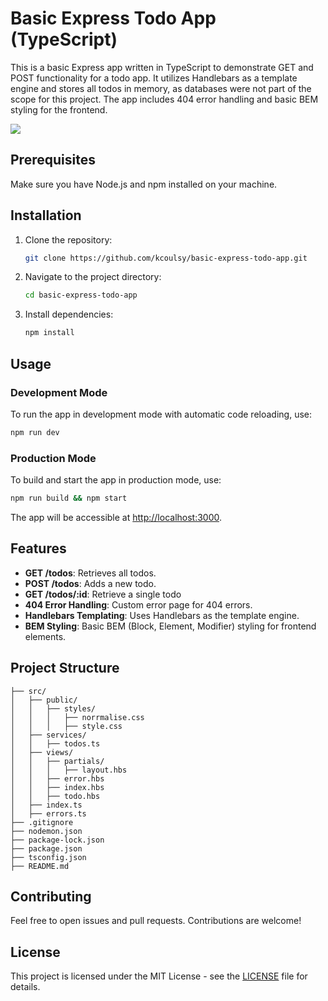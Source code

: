 # Basic Express Todo App (TypeScript)

This is a basic Express app written in TypeScript to demonstrate GET and POST functionality for a todo app. It utilizes Handlebars as a template engine and stores all todos in memory, as databases were not part of the scope for this project. The app includes 404 error handling and basic BEM styling for the frontend.


![](https://media1.giphy.com/media/v1.Y2lkPTc5MGI3NjExNmZocWN2NXdpMHVyamFmZ2plZmdnYjZkMGFoMW9qeXl2ZDYwdmg3MCZlcD12MV9pbnRlcm5hbF9naWZfYnlfaWQmY3Q9Zw/kNV6oRSnLJWnKXqswd/giphy.gif)

## Prerequisites

Make sure you have Node.js and npm installed on your machine.

## Installation

1. Clone the repository:

    ```bash
    git clone https://github.com/kcoulsy/basic-express-todo-app.git
    ```

2. Navigate to the project directory:

    ```bash
    cd basic-express-todo-app
    ```

3. Install dependencies:

    ```bash
    npm install
    ```

## Usage

### Development Mode

To run the app in development mode with automatic code reloading, use:

```bash
npm run dev
```

### Production Mode

To build and start the app in production mode, use:

```bash
npm run build && npm start
```

The app will be accessible at [http://localhost:3000](http://localhost:3000).

## Features

- **GET /todos**: Retrieves all todos.
- **POST /todos**: Adds a new todo.
- **GET /todos/:id**: Retrieve a single todo
- **404 Error Handling**: Custom error page for 404 errors.
- **Handlebars Templating**: Uses Handlebars as the template engine.
- **BEM Styling**: Basic BEM (Block, Element, Modifier) styling for frontend elements.

## Project Structure

```
├── src/
│   ├── public/
│   │   ├── styles/
│   │   │   ├── norrmalise.css
│   │   │   ├── style.css
│   ├── services/
│   │   ├── todos.ts
│   ├── views/
│   │   ├── partials/
│   │   │   ├── layout.hbs
│   │   ├── error.hbs
│   │   ├── index.hbs
│   │   ├── todo.hbs
│   ├── index.ts
│   ├── errors.ts
├── .gitignore
├── nodemon.json
├── package-lock.json
├── package.json
├── tsconfig.json
├── README.md
```

## Contributing

Feel free to open issues and pull requests. Contributions are welcome!

## License

This project is licensed under the MIT License - see the [LICENSE](LICENSE) file for details.